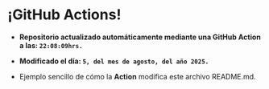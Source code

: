 # ¡GitHub Actions!
* **Repositorio actualizado automáticamente mediante una GitHub Action a las: `22:08:09hrs.`**
* **Modificado el día: `5, del mes de agosto, del año 2025.`**

* Ejemplo sencillo de cómo la **Action** modifica este archivo README.md.
